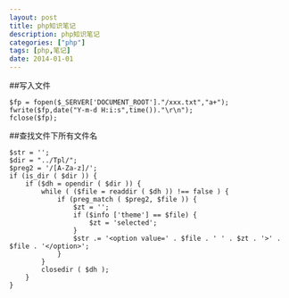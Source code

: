 ```yaml
---
layout: post
title: php知识笔记
description: php知识笔记
categories: ["php"]
tags: [php,笔记]
date: 2014-01-01
---
```

##写入文件

	$fp = fopen($_SERVER['DOCUMENT_ROOT']."/xxx.txt","a+");
	fwrite($fp,date("Y-m-d H:i:s",time())."\r\n");
	fclose($fp); 

##查找文件下所有文件名 

	$str = '';
	$dir = "../Tpl/";
	$preg2 = '/[A-Za-z]/';
	if (is_dir ( $dir )) {
		if ($dh = opendir ( $dir )) {
			while ( ($file = readdir ( $dh )) !== false ) {
				if (preg_match ( $preg2, $file )) {
					$zt = '';
					if ($info ['theme'] == $file) {
						$zt = 'selected';
					}
					$str .= '<option value=' . $file . ' ' . $zt . '>' . $file . '</option>';
				}
			}
			closedir ( $dh );
		}
	}